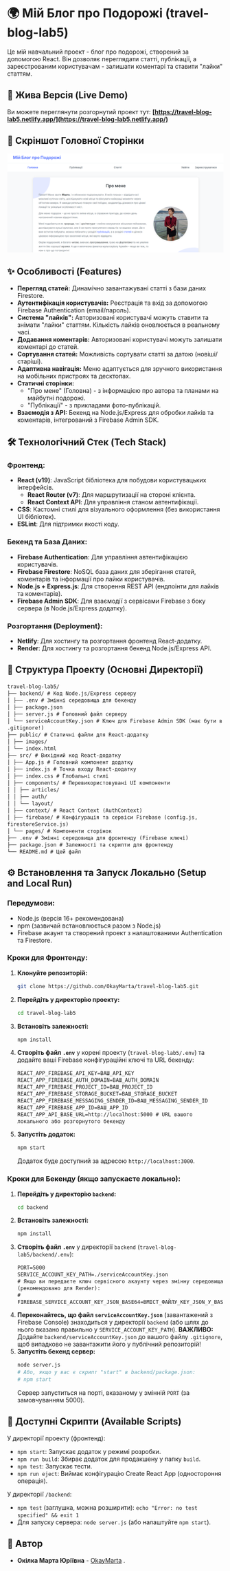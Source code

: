 # 🌍 Мій Блог про Подорожі (travel-blog-lab5)

Це мій навчальний проект - блог про подорожі, створений за допомогою React. Він дозволяє переглядати статті, публікації, а зареєстрованим користувачам - залишати коментарі та ставити "лайки" статтям.

## 🚀 Жива Версія (Live Demo)

Ви можете переглянути розгорнутий проект тут:
**[https://travel-blog-lab5.netlify.app/](https://travel-blog-lab5.netlify.app/)**

## 📸 Скріншот Головної Сторінки

![Головна сторінка блогу](screenshots/screenshot-main.png)

## ✨ Особливості (Features)

- **Перегляд статей:** Динамічно завантажувані статті з бази даних Firestore.
- **Аутентифікація користувачів:** Реєстрація та вхід за допомогою Firebase Authentication (email/пароль).
- **Система "лайків":** Авторизовані користувачі можуть ставити та знімати "лайки" статтям. Кількість лайків оновлюється в реальному часі.
- **Додавання коментарів:** Авторизовані користувачі можуть залишати коментарі до статей.
- **Сортування статей:** Можливість сортувати статті за датою (новіші/старіші).
- **Адаптивна навігація:** Меню адаптується для зручного використання на мобільних пристроях та десктопах.
- **Статичні сторінки:**
  - "Про мене" (Головна) - з інформацією про автора та планами на майбутні подорожі.
  - "Публікації" - з прикладами фото-публікацій.
- **Взаємодія з API:** Бекенд на Node.js/Express для обробки лайків та коментарів, інтегрований з Firebase Admin SDK.

## 🛠️ Технологічний Стек (Tech Stack)

### Фронтенд:

- **React (v19)**: JavaScript бібліотека для побудови користувацьких інтерфейсів.
  - **React Router (v7)**: Для маршрутизації на стороні клієнта.
  - **React Context API**: Для управління станом автентифікації.
- **CSS**: Кастомні стилі для візуального оформлення (без використання UI бібліотек).
- **ESLint**: Для підтримки якості коду.

### Бекенд та База Даних:

- **Firebase Authentication**: Для управління автентифікацією користувачів.
- **Firebase Firestore**: NoSQL база даних для зберігання статей, коментарів та інформації про лайки користувачів.
- **Node.js + Express.js**: Для створення REST API (ендпоінти для лайків та коментарів).
- **Firebase Admin SDK**: Для взаємодії з сервісами Firebase з боку сервера (в Node.js/Express додатку).

### Розгортання (Deployment):

- **Netlify**: Для хостингу та розгортання фронтенд React-додатку.
- **Render**: Для хостингу та розгортання бекенд Node.js/Express API.

## 📁 Структура Проекту (Основні Директорії)

```
travel-blog-lab5/
├── backend/ # Код Node.js/Express серверу
│ ├── .env # Змінні середовища для бекенду
│ ├── package.json
│ ├── server.js # Головний файл серверу
│ └── serviceAccountKey.json # Ключ для Firebase Admin SDK (має бути в .gitignore!)
├── public/ # Статичні файли для React-додатку
│ ├── images/
│ └── index.html
├── src/ # Вихідний код React-додатку
│ ├── App.js # Головний компонент додатку
│ ├── index.js # Точка входу React-додатку
│ ├── index.css # Глобальні стилі
│ ├── components/ # Перевикористовувані UI компоненти
│ │ ├── articles/
│ │ ├── auth/
│ │ └── layout/
│ ├── context/ # React Context (AuthContext)
│ ├── firebase/ # Конфігурація та сервіси Firebase (config.js, firestoreService.js)
│ └── pages/ # Компоненти сторінок
├── .env # Змінні середовища для фронтенду (Firebase ключі)
├── package.json # Залежності та скрипти для фронтенду
└── README.md # Цей файл
```

## ⚙️ Встановлення та Запуск Локально (Setup and Local Run)

### Передумови:

- Node.js (версія 16+ рекомендована)
- npm (зазвичай встановлюється разом з Node.js)
- Firebase акаунт та створений проект з налаштованими Authentication та Firestore.

### Кроки для Фронтенду:

1.  **Клонуйте репозиторій:**
    ```bash
    git clone https://github.com/OkayMarta/travel-blog-lab5.git
    ```
2.  **Перейдіть у директорію проекту:**
    ```bash
    cd travel-blog-lab5
    ```
3.  **Встановіть залежності:**
    ```bash
    npm install
    ```
4.  **Створіть файл `.env`** у корені проекту (`travel-blog-lab5/.env`) та додайте ваші Firebase конфігураційні ключі та URL бекенду:
    ```env
    REACT_APP_FIREBASE_API_KEY=ВАШ_API_KEY
    REACT_APP_FIREBASE_AUTH_DOMAIN=ВАШ_AUTH_DOMAIN
    REACT_APP_FIREBASE_PROJECT_ID=ВАШ_PROJECT_ID
    REACT_APP_FIREBASE_STORAGE_BUCKET=ВАШ_STORAGE_BUCKET
    REACT_APP_FIREBASE_MESSAGING_SENDER_ID=ВАШ_MESSAGING_SENDER_ID
    REACT_APP_FIREBASE_APP_ID=ВАШ_APP_ID
    REACT_APP_API_BASE_URL=http://localhost:5000 # URL вашого локального або розгорнутого бекенду
    ```
5.  **Запустіть додаток:**
    ```bash
    npm start
    ```
    Додаток буде доступний за адресою `http://localhost:3000`.

### Кроки для Бекенду (якщо запускаєте локально):

1.  **Перейдіть у директорію `backend`:**
    ```bash
    cd backend
    ```
2.  **Встановіть залежності:**
    ```bash
    npm install
    ```
3.  **Створіть файл `.env`** у директорії `backend` (`travel-blog-lab5/backend/.env`):
    ```env
    PORT=5000
    SERVICE_ACCOUNT_KEY_PATH=./serviceAccountKey.json
    # Якщо ви передаєте ключ сервісного акаунту через змінну середовища (рекомендовано для Render):
    # FIREBASE_SERVICE_ACCOUNT_KEY_JSON_BASE64=ВМІСТ_ФАЙЛУ_KEY_JSON_У_BASE64
    ```
4.  **Переконайтесь, що файл `serviceAccountKey.json`** (завантажений з Firebase Console) знаходиться у директорії `backend` (або шлях до нього вказано правильно у `SERVICE_ACCOUNT_KEY_PATH`). **ВАЖЛИВО:** Додайте `backend/serviceAccountKey.json` до вашого файлу `.gitignore`, щоб випадково не завантажити його у публічний репозиторій!
5.  **Запустіть бекенд сервер:**
    ```bash
    node server.js
    # Або, якщо у вас є скрипт "start" в backend/package.json:
    # npm start
    ```
    Сервер запуститься на порті, вказаному у змінній `PORT` (за замовчуванням 5000).

## 📜 Доступні Скрипти (Available Scripts)

У директорії проекту (фронтенд):

- `npm start`: Запускає додаток у режимі розробки.
- `npm run build`: Збирає додаток для продакшену у папку `build`.
- `npm test`: Запускає тести.
- `npm run eject`: Виймає конфігурацію Create React App (одностороння операція).

У директорії `/backend`:

- `npm test` (заглушка, можна розширити): `echo "Error: no test specified" && exit 1`
- Для запуску сервера: `node server.js` (або налаштуйте `npm start`).

## 👤 Автор

- **Окілка Марта Юріївна** - [OkayMarta](https://github.com/OkayMarta) .
